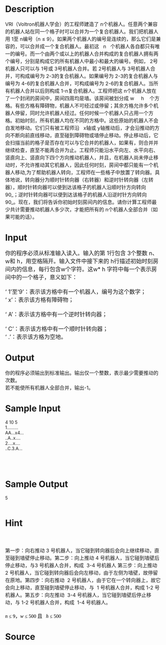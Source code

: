 
# Description

<div class="content"><p><span style="font-size: medium">VRI（Voltron机器人学会）的工程师建造了 n个机器人。任意两个兼容的机器人站在同一个格子时可以合并为一个复合机器人。我们把机器人用 1至 n编号（n ≤ 9）。如果两个机器人的编号是连续的，那么它们是兼容的，可以合并成一个复合机器人。最初这   n   个机器人各自都只有唯一的编号。而一个由两个或以上的机器人合并构成的复合机器人拥有两个编号，分别是构成它的所有机器人中最小和最大的编号。例如， 2号机器人只可以与 1号或 3号机器人合并。若 2号机器人与 3号机器人合并，可构成编号为 2-3的复合机器人。如果编号为 2-3的复合机器人与编号为 4-6的复合机器人合并，可构成编号为 2-6的复合机器人。当所有机器人合并以后则构成 1-n复合机器人。工程师把这 n个机器人放在了一个封闭的房间中，房间四周均是墙。该房间被划分成 w     h    个方格。有些方格有障碍物，机器人不可经过或停留；其余方格允许多个机器人停留，同时允许机器人经过。任何时候一个机器人只占用一个方格。初始时刻，所有机器人均在不同的方格中。这些原始的机器人不会自发地移动。它们只有被工程师沿   x轴或 y轴推动后，才会沿推动的方向不断向前直线移动，直至碰到障碍物或墙停止移动。停止移动后，它会扫描当前的格子是否存在可以与它合并的机器人，如果有，则合并并继续检查，直至不能再合并为止。工程师只能沿水平向左、水平向右、竖直向上、竖直向下四个方向推动机器人，并且，在机器人尚未停止移动时，不允许推动其它机器人，因此任何时刻，房间中都只能有一个机器人移动,为了帮助机器人转向，工程师在一些格子中放置了转向器。具体地说，转向器分为顺时针转向器（右转器）和逆时针转向器（左转器），顺时针转向器可以使到达该格子的机器人沿顺时针方向转向   90_；逆时针转向器可以使到达该格子的机器人沿逆时针方向转向 90_。现在，我们将告诉你初始时刻房间内的信息。请你计算工程师最少共计需要推动机器人多少次，才能把所有的 n个机器人全部合并（如果可能的话）。<br/>
</span></p></div>

# Input

<div class="content"><p><font size="4">你的程序必须从标准输入读入。输入的第 1行包含 3个整数 n、w和 h，用空格隔开。输入文件中接下来的 h行描述初始时刻房间内的信息，每行包含w个字符。这w* h 字符中每一个表示房间中的一个格子，意义如下：<br/>
 <br/>
‘ 1’至‘9’：表示该方格中有一个机器人，编号为这个数字；<br/>
‘ x’：表示该方格有障碍物；<br/>
 <br/>
‘ A’：表示该方格中有一个逆时针转向器；<br/>
 <br/>
‘ C’：表示该方格中有一个顺时针转向器；<br/>
‘ .’：表示该方格为空地。</font></p></div>

# Output

<div class="content"><p><span style="font-size: medium">你的程序必须输出到标准输出。输出仅一个整数，表示最少需要推动的次数。<br/>
若不能使所有机器人全部合并，输出-1。 </span></p>
<p></p></div>

# Sample Input

<div class="content"><span class="sampledata">4  10 5<br/>
1......... <br/>
AA...x4... <br/>
..A..x.... <br/>
2....x....<br/>
..C.3.A... <br/>
<br/>
 <br/>
 <br/>
</span></div>

# Sample Output

<div class="content"><span class="sampledata">5 <br/>
<br/>
</span></div>

# Hint

<div class="content"><p></p><p><span style="font-size: medium"><br/><br/>
第一步：向右推动 3 号机器人，当它碰到转向器后会向上继续移动，直至碰到墙壁停止移动。第二步：向上推动 4 号机器人，当它碰到墙壁后停止移动，与3 号机器人合并，构成  3-4 号机器人 第三步：向上推动 2 号机器人，当它碰到转向器后会向左移动，由于左侧为墙壁，故停留在原地。第四步：向右推动  2 号机器人，由于它在一个转向器上，故它会向上移动，直至碰到墙壁停止移动，与  1 号机器人合并，构成 1-2 号机器人。第五步：向左推动  3-4 号机器人，当它碰到墙壁后停止移动，与 1-2 号机器人合并，构成  1-4 号机器人。 <br/><br/>
<span lang="EN-US" style="color: black; font-family: &#34;Times New Roman&#34;; mso-fareast-font-family: 宋体; mso-ansi-language: EN-US; mso-fareast-language: ZH-CN; mso-bidi-language: AR-SA"><em>n </em></span><span lang="EN-US" style="color: black; font-family: &#34;Times New Roman&#34;; mso-fareast-font-family: 宋体; mso-ansi-language: EN-US; mso-fareast-language: ZH-CN; mso-bidi-language: AR-SA">≤ 9</span><span style="color: black; font-family: 宋体; mso-ascii-font-family: &#39;Arial Unicode MS&#39;; mso-hansi-font-family: &#39;Arial Unicode MS&#39;; mso-bidi-font-family: &#39;Times New Roman&#39;; mso-ansi-language: EN-US; mso-fareast-language: ZH-CN; mso-bidi-language: AR-SA">，</span><i style="mso-bidi-font-style: normal"><span lang="EN-US" style="color: black; font-family: &#34;Times New Roman&#34;; mso-fareast-font-family: 宋体; mso-ansi-language: EN-US; mso-fareast-language: ZH-CN; mso-bidi-language: AR-SA">w </span></i><span lang="EN-US" style="color: black; font-family: &#34;Times New Roman&#34;; mso-fareast-font-family: 宋体; mso-ansi-language: EN-US; mso-fareast-language: ZH-CN; mso-bidi-language: AR-SA">≤ 500</span><span lang="EN-US" style="color: black; font-family: &#34;Arial Unicode MS&#34;; mso-fareast-font-family: 宋体; mso-bidi-font-family: &#39;Times New Roman&#39;; mso-ansi-language: EN-US; mso-fareast-language: ZH-CN; mso-bidi-language: AR-SA"><span style="mso-tab-count: 1"><font face="宋体, MS Song"> </font></span></span><span style="color: black; font-family: 宋体; mso-ascii-font-family: &#39;Arial Unicode MS&#39;; mso-hansi-font-family: &#39;Arial Unicode MS&#39;; mso-bidi-font-family: &#39;Times New Roman&#39;; mso-ansi-language: EN-US; mso-fareast-language: ZH-CN; mso-bidi-language: AR-SA">且</span><i style="mso-bidi-font-style: normal"><span lang="EN-US" style="color: black; font-family: &#34;Times New Roman&#34;; mso-fareast-font-family: 宋体; mso-ansi-language: EN-US; mso-fareast-language: ZH-CN; mso-bidi-language: AR-SA"><span style="mso-tab-count: 1">   </span>h </span></i><span lang="EN-US" style="color: black; font-family: &#34;Times New Roman&#34;; mso-fareast-font-family: 宋体; mso-ansi-language: EN-US; mso-fareast-language: ZH-CN; mso-bidi-language: AR-SA">≤ 500</span></span></p><p></p></div>

# Source

<div class="content"><p><a href="problemset.php?search="></a></p></div>

